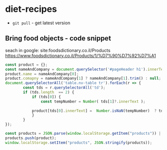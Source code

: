 # diet-recipes

- `git pull` - get latest version

## Bring food objects - code snippet
seach in google: site:foodsdictionary.co.il/Products
https://www.foodsdictionary.co.il/Products/1/%D7%90%D7%92%D7%A1

```javascript
const product = {};
const nameAndCompany = document.querySelector('#pageHeader h1').innerText.split(',');
product.name = nameAndCompany[0];
product.comapny = nameAndCompany[1] ? nameAndCompany[1].trim() : null;
document.querySelectorAll('table.nv-table tr').forEach(r => {
        const tds = r.querySelectorAll('td');
        if (tds.length  == 2) {
            if (tds[0]) {
                const tempNumber = Number( tds[1]?.innerText );
               
            product[tds[0].innerText] =  Number.isNaN(tempNumber)  ? tds[1]?.innerText : tempNumber
            }
        }
});

const products = JSON.parse(window.localStorage.getItem("products")) || [];
products.push(product);
window.localStorage.setItem("products", JSON.stringify(products));
```